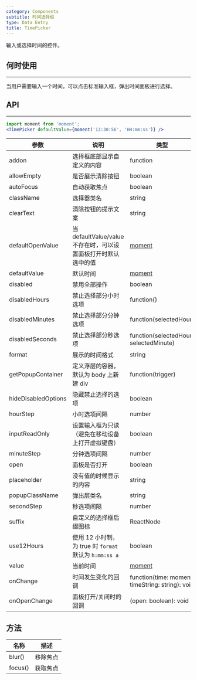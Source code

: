 ```yaml
---
category: Components
subtitle: 时间选择框
type: Data Entry
title: TimePicker
---
```


输入或选择时间的控件。

## 何时使用

* * *

当用户需要输入一个时间，可以点击标准输入框，弹出时间面板进行选择。

## API

* * *

```jsx
import moment from 'moment';
<TimePicker defaultValue={moment('13:30:56', 'HH:mm:ss')} />
```

| 参数 | 说明 | 类型 | 默认值 |
| --- | --- | --- | --- |
| addon | 选择框底部显示自定义的内容 | function | 无 |
| allowEmpty | 是否展示清除按钮 | boolean | true |
| autoFocus | 自动获取焦点 | boolean | false |
| className | 选择器类名 | string | '' |
| clearText | 清除按钮的提示文案 | string | clear |
| defaultOpenValue | 当 defaultValue/value 不存在时，可以设置面板打开时默认选中的值 | [moment](http://momentjs.com/) | moment() |
| defaultValue | 默认时间 | [moment](http://momentjs.com/) | 无 |
| disabled | 禁用全部操作 | boolean | false |
| disabledHours | 禁止选择部分小时选项 | function() | 无 |
| disabledMinutes | 禁止选择部分分钟选项 | function(selectedHour) | 无 |
| disabledSeconds | 禁止选择部分秒选项 | function(selectedHour, selectedMinute) | 无 |
| format | 展示的时间格式 | string | "HH:mm:ss" |
| getPopupContainer | 定义浮层的容器，默认为 body 上新建 div | function(trigger) | 无 |
| hideDisabledOptions | 隐藏禁止选择的选项 | boolean | false |
| hourStep | 小时选项间隔 | number | 1 |
| inputReadOnly | 设置输入框为只读（避免在移动设备上打开虚拟键盘） | boolean | false |
| minuteStep | 分钟选项间隔 | number | 1 |
| open | 面板是否打开 | boolean | false |
| placeholder | 没有值的时候显示的内容 | string | "请选择时间" |
| popupClassName | 弹出层类名 | string | '' |
| secondStep | 秒选项间隔 | number | 1 |
| suffix | 自定义的选择框后缀图标 | ReactNode | - |
| use12Hours | 使用 12 小时制，为 true 时 `format` 默认为 `h:mm:ss a` | boolean | false |
| value | 当前时间 | [moment](http://momentjs.com/) | 无 |
| onChange | 时间发生变化的回调 | function(time: moment, timeString: string): void | 无 |
| onOpenChange | 面板打开/关闭时的回调 | (open: boolean): void | 无 |

## 方法

| 名称 | 描述 |
| --- | --- |
| blur() | 移除焦点 |
| focus() | 获取焦点 |

<style>.code-box-demo .ant-time-picker { margin: 0 8px 12px 0; }</style>
